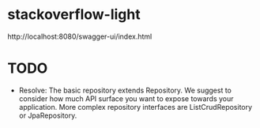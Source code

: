 # stackoverflow-light

http://localhost:8080/swagger-ui/index.html

# TODO
* Resolve:
  The basic repository extends Repository. We suggest to consider how much API surface you want to expose towards your application. More complex repository interfaces are ListCrudRepository or JpaRepository.
